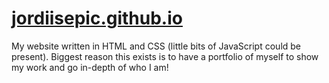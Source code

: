 # [jordiisepic.github.io](https://jordiisepic.github.io)

My website written in HTML and CSS (little bits of JavaScript could be present). Biggest reason this exists is to have a portfolio of myself to show my work and go in-depth of who I am!
